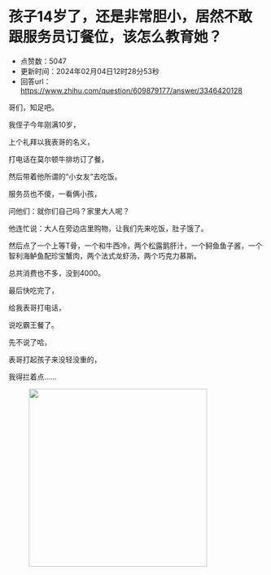 # 孩子14岁了，还是非常胆小，居然不敢跟服务员订餐位，该怎么教育她？
- 点赞数：5047
- 更新时间：2024年02月04日12时28分53秒
- 回答url：https://www.zhihu.com/question/609879177/answer/3346420128
<body>
 <p data-pid="JuP7XfWs">哥们，知足吧。</p>
 <p data-pid="HaSJQhiF">我侄子今年刚满10岁，</p>
 <p data-pid="m4cQhZfi">上个礼拜以我表哥的名义，</p>
 <p data-pid="9-ShQ7dD">打电话在莫尔顿牛排坊订了餐，</p>
 <p data-pid="wLjpOUHT">然后带着他所谓的“小女友”去吃饭。</p>
 <p data-pid="ZNp7IqMB">服务员也不傻，一看俩小孩，</p>
 <p data-pid="TLktdFrV">问他们：就你们自己吗？家里大人呢？</p>
 <p data-pid="GeSHQNdN">他连忙说：大人在旁边店里购物，让我们先来吃饭，肚子饿了。</p>
 <p data-pid="wwKdOZ5_">然后点了一个上等T骨，一个和牛西冷，两个松露鹅肝汁，一个鲟鱼鱼子酱，一个智利海鲈鱼配珍宝蟹肉，两个法式龙虾汤，两个巧克力慕斯。</p>
 <p data-pid="DwWa2Z4H">总共消费也不多，没到4000。</p>
 <p data-pid="_XkcNNeZ">最后快吃完了，</p>
 <p data-pid="SfEF5TyC">给我表哥打电话，</p>
 <p data-pid="UUZHFOrQ">说吃霸王餐了。</p>
 <p data-pid="7r2jen6f">先不说了哈，</p>
 <p data-pid="pzxd9Xwa">表哥打起孩子来没轻没重的，</p>
 <p data-pid="FPcuwzSr">我得拦着点……</p>
 <figure data-size="normal">
  <img src="https://pic1.zhimg.com/50/v2-911df20ed14e7fe1010980db6c6b9845_720w.jpg?source=1940ef5c" data-rawwidth="350" data-rawheight="350" data-size="normal" data-original-token="v2-911df20ed14e7fe1010980db6c6b9845" data-default-watermark-src="https://pic1.zhimg.com/50/v2-17a260d7f8014eb91b2d11c0e8ac3742_720w.jpg?source=1940ef5c" class="content_image" width="350">
 </figure>
 <p></p>
</body>
